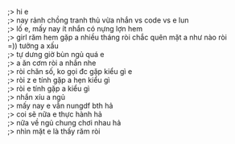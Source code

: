 ;> hi e<br>
;> nay rảnh chồng tranh thủ vừa nhắn vs code vs e lun<br>
;> lố e, mấy nay ít nhắn có nựng lợn hem<br>
;> girl răm hem gặp a nhiều tháng ròi chắc quên mặt a như nào ròi<br>
=)) tưởng a xấu<br>
;> tự dưng giờ bùn ngủ quá e<br>
;> a ăn cơm ròi a nhắn nhe<br>
;> ròi chăn số, ko gọi đc gặp kiểu gì e<br>
;> ròi z e tính gặp a hẹn kiểu gì<br>
;> ròi e tính gặp a kiểu gì<br>
;> nhắn xíu a ngủ<br>
;> mấy nay e vẫn nungdf bth hả<br>
;> coi sẽ nữa e thực hành hả<br>
;> nữa về ngủ chung chơi nhau hả<br>
;> nhìn mặt e là thấy răm ròi

